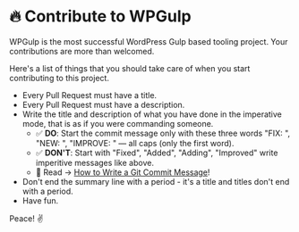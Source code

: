 # 🔥 Contribute to WPGulp

WPGulp is the most successful WordPress Gulp based tooling project. Your contributions are more than welcomed.

Here's a list of things that you should take care of when you start contributing to this project.

- Every Pull Request must have a title.
- Every Pull Request must have a description.
- Write the title and description of what you have done in the imperative mode, that is as if you were commanding someone.
    - ✅ **DO**: Start the commit message only with these three words "FIX: ", "NEW: ", "IMPROVE: " — all caps (only the first word).
    - ✅ **DON'T**: Start with "Fixed", "Added", "Adding", "Improved" write imperitive messages like above.
    - 🎯 Read → [How to Write a Git Commit Message](https://chris.beams.io/posts/git-commit/)!
- Don't end the summary line with a period - it's a title and titles don't end with a period.
- Have fun.

Peace! ✌️

